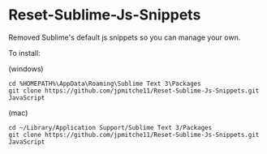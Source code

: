 Reset-Sublime-Js-Snippets
=========================

Removed Sublime's default js snippets so you can manage your own.

To install:

(windows)
```
cd %HOMEPATH%\AppData\Roaming\Sublime Text 3\Packages
git clone https://github.com/jpmitche11/Reset-Sublime-Js-Snippets.git JavaScript
```

(mac)
```
cd ~/Library/Application Support/Sublime Text 3/Packages
git clone https://github.com/jpmitche11/Reset-Sublime-Js-Snippets.git JavaScript
```
